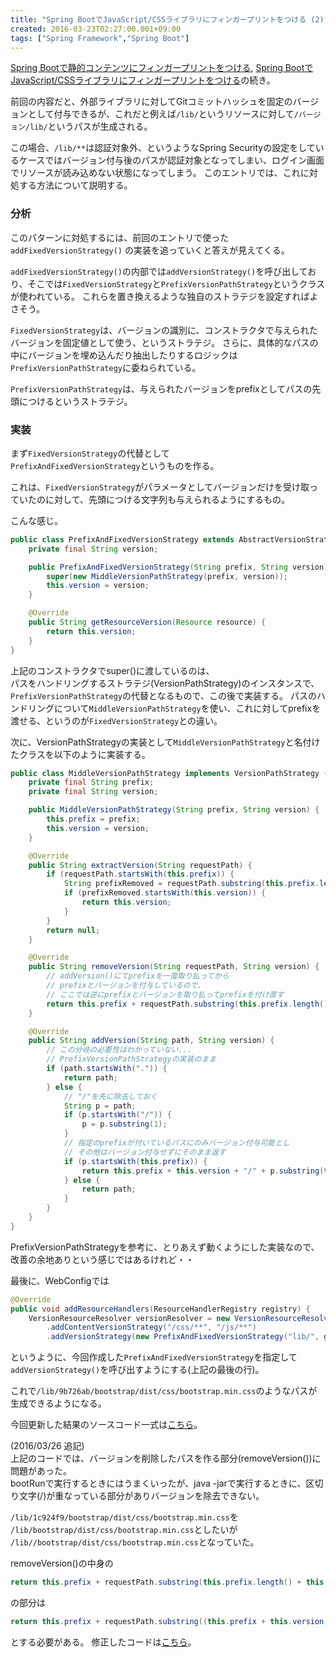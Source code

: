 ```yaml
---
title: "Spring BootでJavaScript/CSSライブラリにフィンガープリントをつける (2)"
created: 2016-03-23T02:27:00.001+09:00
tags: ["Spring Framework","Spring Boot"]
---
```

[Spring Bootで静的コンテンツにフィンガープリントをつける](/ja/post/2015/04/spring-boot_14/),
[Spring BootでJavaScript/CSSライブラリにフィンガープリントをつける](/ja/post/2016/03/spring-bootjavascriptcss/)の続き。

前回の内容だと、外部ライブラリに対してGitコミットハッシュを固定のバージョンとして付与できるが、これだと例えば`/lib/`というリソースに対して`/バージョン/lib/`というパスが生成される。

この場合、`/lib/**`は認証対象外、というようなSpring Securityの設定をしているケースではバージョン付与後のパスが認証対象となってしまい、ログイン画面でリソースが読み込めない状態になってしまう。
このエントリでは、これに対処する方法について説明する。
<!--more-->

### 分析

このパターンに対処するには、前回のエントリで使った `addFixedVersionStrategy()` の実装を追っていくと答えが見えてくる。

`addFixedVersionStrategy()`の内部では`addVersionStrategy()`を呼び出しており、そこでは`FixedVersionStrategy`と`PrefixVersionPathStrategy`というクラスが使われている。
これらを置き換えるような独自のストラテジを設定すればよさそう。

`FixedVersionStrategy`は、バージョンの識別に、コンストラクタで与えられたバージョンを固定値として使う、というストラテジ。
さらに、具体的なパスの中にバージョンを埋め込んだり抽出したりするロジックは`PrefixVersionPathStrategy`に委ねられている。

`PrefixVersionPathStrategy`は、与えられたバージョンをprefixとしてパスの先頭につけるというストラテジ。

### 実装

まず`FixedVersionStrategy`の代替として  
`PrefixAndFixedVersionStrategy`というものを作る。

これは、`FixedVersionStrategy`がパラメータとしてバージョンだけを受け取っていたのに対して、先頭につける文字列も与えられるようにするもの。

こんな感じ。

```java
public class PrefixAndFixedVersionStrategy extends AbstractVersionStrategy {
    private final String version;

    public PrefixAndFixedVersionStrategy(String prefix, String version) {
        super(new MiddleVersionPathStrategy(prefix, version));
        this.version = version;
    }

    @Override
    public String getResourceVersion(Resource resource) {
        return this.version;
    }
}
```

上記のコンストラクタでsuper()に渡しているのは、  
パスをハンドリングするストラテジ(VersionPathStrategy)のインスタンスで、`PrefixVersionPathStrategy`の代替となるもので、この後で実装する。
パスのハンドリングについて`MiddleVersionPathStrategy`を使い、これに対してprefixを渡せる、というのが`FixedVersionStrategy`との違い。

次に、VersionPathStrategyの実装として`MiddleVersionPathStrategy`と名付けたクラスを以下のように実装する。

```java
public class MiddleVersionPathStrategy implements VersionPathStrategy {
    private final String prefix;
    private final String version;

    public MiddleVersionPathStrategy(String prefix, String version) {
        this.prefix = prefix;
        this.version = version;
    }

    @Override
    public String extractVersion(String requestPath) {
        if (requestPath.startsWith(this.prefix)) {
            String prefixRemoved = requestPath.substring(this.prefix.length());
            if (prefixRemoved.startsWith(this.version)) {
                return this.version;
            }
        }
        return null;
    }

    @Override
    public String removeVersion(String requestPath, String version) {
        // addVersion()にてprefixを一度取り払ってから
        // prefixとバージョンを付与しているので、
        // ここでは逆にprefixとバージョンを取り払ってprefixを付け直す
        return this.prefix + requestPath.substring(this.prefix.length() + this.version.length());
    }

    @Override
    public String addVersion(String path, String version) {
        // この分岐の必要性はわかっていない...
        // PrefixVersionPathStrategyの実装のまま
        if (path.startsWith(".")) {
            return path;
        } else {
            // "/"を先に除去しておく
            String p = path;
            if (p.startsWith("/")) {
                p = p.substring(1);
            }
            // 指定のprefixが付いているパスにのみバージョン付与可能とし
            // その他はバージョン付与せずにそのまま返す
            if (p.startsWith(this.prefix)) {
                return this.prefix + this.version + "/" + p.substring(this.prefix.length());
            } else {
                return path;
            }
        }
    }
}
```

PrefixVersionPathStrategyを参考に、とりあえず動くようにした実装なので、改善の余地ありという感じではあるけれど・・

最後に、WebConfigでは

```java
@Override
public void addResourceHandlers(ResourceHandlerRegistry registry) {
    VersionResourceResolver versionResolver = new VersionResourceResolver()
        .addContentVersionStrategy("/css/**", "/js/**")
        .addVersionStrategy(new PrefixAndFixedVersionStrategy("lib/", gitProperties.getCommitId()), "/lib/**");
```
 
 というように、今回作成した`PrefixAndFixedVersionStrategy`を指定して`addVersionStrategy()`を呼び出すようにする(上記の最後の行)。
 
これで`/lib/9b726ab/bootstrap/dist/css/bootstrap.min.css`のようなパスが生成できるようになる。

今回更新した結果のソースコード一式は[こちら](https://github.com/ksoichiro/spring-boot-practice/tree/1c924f9e0c7000d19fc01e64ad140637a35ec873/20160321-fixed-version)。

(2016/03/26 追記)  
上記のコードでは、バージョンを削除したパスを作る部分(removeVersion())に問題があった。  
bootRunで実行するときにはうまくいったが、java -jarで実行するときに、区切り文字(/)が重なっている部分がありバージョンを除去できない。

`/lib/1c924f9/bootstrap/dist/css/bootstrap.min.css`を  
`/lib/bootstrap/dist/css/bootstrap.min.css`としたいが  
`/lib//bootstrap/dist/css/bootstrap.min.css`となっていた。

removeVersion()の中身の

```java
return this.prefix + requestPath.substring(this.prefix.length() + this.version.length());
```

の部分は

```java
return this.prefix + requestPath.substring((this.prefix + this.version + "/").length());
```

とする必要がある。
修正したコードは[こちら](https://github.com/ksoichiro/spring-boot-practice/tree/098c25735ca532452b2c92f2ac909b5c90b0ca4d/20160321-fixed-version)。
